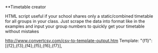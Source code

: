 **Timetable creator

HTML script useful if your school shares only a static/combined timetable for all groups in your class. Just scrape the data into format like in the examples and input your group numbers to quickly get your timetable without mistakes

http://www.convertcsv.com/csv-to-template-output.htm
Template: "{f1}":[{f2},{f3},{f4},{f5},{f6},{f7}],

